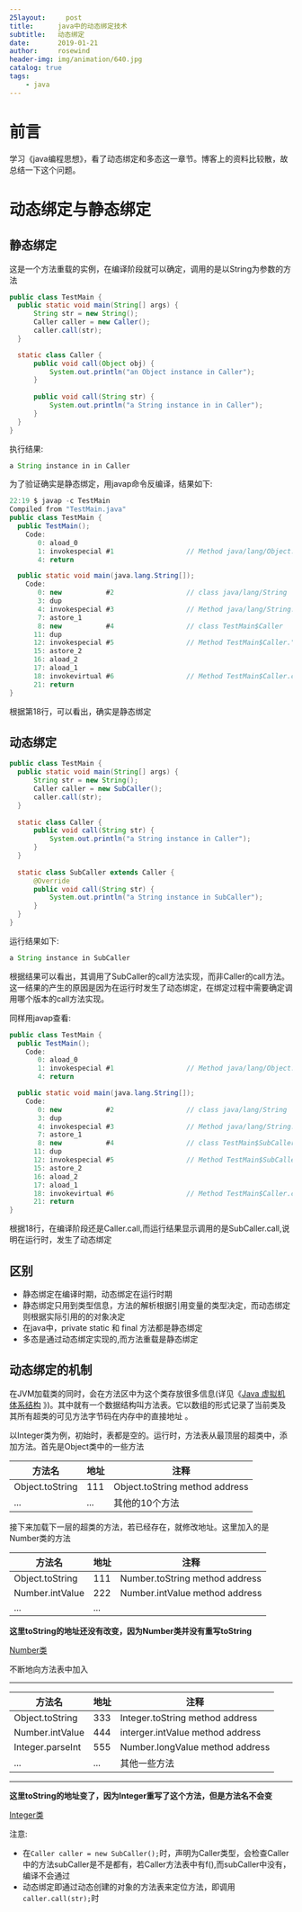 ```yaml
---
25layout:     post
title:      java中的动态绑定技术
subtitle:   动态绑定
date:       2019-01-21
author:     rosewind
header-img: img/animation/640.jpg
catalog: true
tags:
    - java
---
```


# 前言

学习《java编程思想》，看了动态绑定和多态这一章节。博客上的资料比较散，故总结一下这个问题。

# 动态绑定与静态绑定

##  静态绑定

这是一个方法重载的实例，在编译阶段就可以确定，调用的是以String为参数的方法

```java
public class TestMain {
  public static void main(String[] args) {
      String str = new String();
      Caller caller = new Caller();
      caller.call(str);
  }

  static class Caller {
      public void call(Object obj) {
          System.out.println("an Object instance in Caller");
      }
      
      public void call(String str) {
          System.out.println("a String instance in in Caller");
      }
  }
}
```

执行结果:

```java
a String instance in in Caller
```

为了验证确实是静态绑定，用javap命令反编译，结果如下:

```java
22:19 $ javap -c TestMain
Compiled from "TestMain.java"
public class TestMain {
  public TestMain();
    Code:
       0: aload_0
       1: invokespecial #1                  // Method java/lang/Object."<init>":()V
       4: return

  public static void main(java.lang.String[]);
    Code:
       0: new           #2                  // class java/lang/String
       3: dup
       4: invokespecial #3                  // Method java/lang/String."<init>":()V
       7: astore_1
       8: new           #4                  // class TestMain$Caller
      11: dup
      12: invokespecial #5                  // Method TestMain$Caller."<init>":()V
      15: astore_2
      16: aload_2
      17: aload_1
      18: invokevirtual #6                  // Method TestMain$Caller.call:(Ljava/lang/String;)V
      21: return
}
```

根据第18行，可以看出，确实是静态绑定

## 动态绑定

```java
public class TestMain {
  public static void main(String[] args) {
      String str = new String();
      Caller caller = new SubCaller();
      caller.call(str);
  }
  
  static class Caller {
      public void call(String str) {
          System.out.println("a String instance in Caller");
      }
  }
  
  static class SubCaller extends Caller {
      @Override
      public void call(String str) {
          System.out.println("a String instance in SubCaller");
      }
  }
}
```

运行结果如下:

```java
a String instance in SubCaller
```

根据结果可以看出，其调用了SubCaller的call方法实现，而非Caller的call方法。这一结果的产生的原因是因为在运行时发生了动态绑定，在绑定过程中需要确定调用哪个版本的call方法实现。

同样用javap查看:

```java
public class TestMain {
  public TestMain();
    Code:
       0: aload_0
       1: invokespecial #1                  // Method java/lang/Object."<init>":()V
       4: return

  public static void main(java.lang.String[]);
    Code:
       0: new           #2                  // class java/lang/String
       3: dup
       4: invokespecial #3                  // Method java/lang/String."<init>":()V
       7: astore_1
       8: new           #4                  // class TestMain$SubCaller
      11: dup
      12: invokespecial #5                  // Method TestMain$SubCaller."<init>":()V
      15: astore_2
      16: aload_2
      17: aload_1
      18: invokevirtual #6                  // Method TestMain$Caller.call:(Ljava/lang/String;)V
      21: return
}
```

根据18行，在编译阶段还是Caller.call,而运行结果显示调用的是SubCaller.call,说明在运行时，发生了动态绑定

## 区别

- 静态绑定在编译时期，动态绑定在运行时期
- 静态绑定只用到类型信息，方法的解析根据引用变量的类型决定，而动态绑定则根据实际引用的的对象决定
- 在java中，private static 和 final 方法都是静态绑定
- 多态是通过动态绑定实现的,而方法重载是静态绑定

## 动态绑定的机制

在JVM加载类的同时，会在方法区中为这个类存放很多信息(详见《[Java 虚拟机体系结构](http://link.zhihu.com/?target=http%3A//hxraid.iteye.com/blog/676235) 》)。其中就有一个数据结构叫方法表。它以数组的形式记录了当前类及其所有超类的可见方法字节码在内存中的直接地址 。

以Integer类为例，初始时，表都是空的。运行时，方法表从最顶层的超类中，添加方法。首先是Object类中的一些方法

| 方法名          | 地址 | 注释                           |
| --------------- | ---- | ------------------------------ |
| Object.toString | 111  | Object.toString method address |
| ...             | ...  | 其他的10个方法                 |

接下来加载下一层的超类的方法，若已经存在，就修改地址。这里加入的是Number类的方法

| 方法名          | 地址 | 注释                           |
| --------------- | ---- | ------------------------------ |
| Object.toString | 111  | Number.toString method address |
| Number.intValue | 222  | Number.intValue method address |
| ...             | ...  |                                |

**这里toString的地址还没有改变，因为Number类并没有重写toString**

[Number类](https://docs.oracle.com/javase/7/docs/api/java/lang/Number.html)

不断地向方法表中加入

****

| 方法名           | 地址 | 注释                             |
| ---------------- | ---- | -------------------------------- |
| Object.toString  | 333  | Integer.toString method address  |
| Number.intValue  | 444  | interger.intValue method address |
| Integer.parseInt | 555  | Number.longValue method address  |
| ...              | ...  | 其他一些方法                     |

****

**这里toString的地址变了，因为Integer重写了这个方法，但是方法名不会变**

[Integer类](https://docs.oracle.com/javase/7/docs/api/java/lang/Integer.html)

注意:

- 在`Caller caller = new SubCaller();`时，声明为Caller类型，会检查Caller中的方法subCaller是不是都有，若Caller方法表中有f(),而subCaller中没有，编译不会通过
- 动态绑定即通过动态创建的对象的方法表来定位方法，即调用`caller.call(str);`时